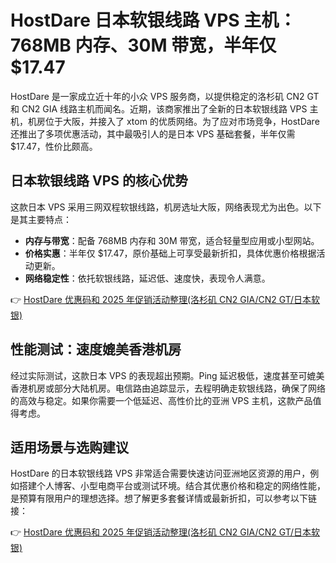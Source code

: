 # HostDare 日本软银线路 VPS 主机：768MB 内存、30M 带宽，半年仅 $17.47

HostDare 是一家成立近十年的小众 VPS 服务商，以提供稳定的洛杉矶 CN2 GT 和 CN2 GIA 线路主机而闻名。近期，该商家推出了全新的日本软银线路 VPS 主机，机房位于大阪，并接入了 xtom 的优质网络。为了应对市场竞争，HostDare 还推出了多项优惠活动，其中最吸引人的是日本 VPS 基础套餐，半年仅需 $17.47，性价比颇高。

## 日本软银线路 VPS 的核心优势

这款日本 VPS 采用三网双程软银线路，机房选址大阪，网络表现尤为出色。以下是其主要特点：

- **内存与带宽**：配备 768MB 内存和 30M 带宽，适合轻量型应用或小型网站。
- **价格实惠**：半年仅 $17.47，原价基础上可享受最新折扣，具体优惠价格根据活动更新。
- **网络稳定性**：依托软银线路，延迟低、速度快，表现令人满意。

👉 [HostDare 优惠码和 2025 年促销活动整理(洛杉矶 CN2 GIA/CN2 GT/日本软银)](https://bit.ly/hostdare)

## 性能测试：速度媲美香港机房

经过实际测试，这款日本 VPS 的表现超出预期。Ping 延迟极低，速度甚至可媲美香港机房或部分大陆机房。电信路由追踪显示，去程明确走软银线路，确保了网络的高效与稳定。如果你需要一个低延迟、高性价比的亚洲 VPS 主机，这款产品值得考虑。

## 适用场景与选购建议

HostDare 的日本软银线路 VPS 非常适合需要快速访问亚洲地区资源的用户，例如搭建个人博客、小型电商平台或测试环境。结合其优惠价格和稳定的网络性能，是预算有限用户的理想选择。想了解更多套餐详情或最新折扣，可以参考以下链接：

👉 [HostDare 优惠码和 2025 年促销活动整理(洛杉矶 CN2 GIA/CN2 GT/日本软银)](https://bit.ly/hostdare)